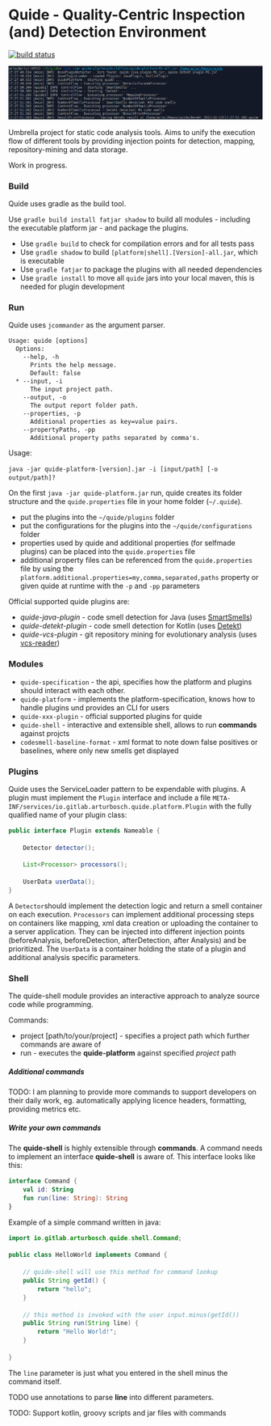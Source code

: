 # Quide - Quality-Centric Inspection (and) Detection Environment

[![build status](https://gitlab.com/arturbosch/jpal/badges/master/build.svg)](https://gitlab.com/arturbosch/quide/commits/master)

![quide in action](img/quide.png "quide in action")

Umbrella project for static code analysis tools. 
Aims to unify the execution flow of different tools by providing injection points for detection, mapping, repository-mining and data storage.

Work in progress.


### Build

Quide uses gradle as the build tool.

Use `gradle build install fatjar shadow` to build all modules - including the executable platform jar -
and package the plugins.

- Use `gradle build` to check for compilation errors and for all tests pass
- Use `gradle shadow` to build `[platform|shell].[Version]-all.jar`, which is executable
- Use `gradle fatjar` to package the plugins with all needed dependencies
- Use `gradle install` to move all `quide` jars into your local maven, this is needed for plugin development

### Run

Quide uses `jcommander` as the argument parser.

```
Usage: quide [options]
  Options:
    --help, -h
      Prints the help message.
      Default: false
  * --input, -i
      The input project path.
    --output, -o
      The output report folder path.
    --properties, -p
      Additional properties as key=value pairs.
    --propertyPaths, -pp
      Additional property paths separated by comma's.
```

Usage:

`java -jar quide-platform-[version].jar -i [input/path] [-o output/path]?`

On the first `java -jar quide-platform.jar` run, quide creates its folder structure and 
the `quide.properties` file in your home folder (`~/.quide`).

- put the plugins into the `~/quide/plugins` folder
- put the configurations for the plugins into the `~/quide/configurations` folder
- properties used by quide and additional properties (for selfmade plugins) can be placed into the `quide.properties` file
- additional property files can be referenced from the `quide.properties` file by using the 
`platform.additional.properties=my,comma,separated,paths` property or given quide at runtime with the `-p` and `-pp` parameters

Official supported quide plugins are:

- _quide-java-plugin_ - code smell detection for Java (uses [SmartSmells](https://github.com/arturbosch/SmartSmells))
- _quide-detekt-plugin_ - code smell detection for Kotlin (uses [Detekt](https://github.com/arturbosch/detekt))
- _quide-vcs-plugin_ - git repository mining for evolutionary analysis (uses [vcs-reader](https://github.com/dkandalov/vcs-reader))

### Modules

- `quide-specification` - the api, specifies how the platform and plugins should interact with each other.
- `quide-platform` - implements the platform-specification, knows how to handle plugins und provides an CLI for users
- `quide-xxx-plugin` - official supported plugins for quide
- `quide-shell` - interactive and extensible shell, allows to run __commands__ against projcts
- `codesmell-baseline-format` - xml format to note down false positives or baselines, where only new smells get displayed

### Plugins

Quide uses the ServiceLoader pattern to be expendable with plugins. 
A plugin must implement the `Plugin` interface and include a file `META-INF/services/io.gitlab.arturbosch.quide.platform.Plugin` with the 
fully qualified name of your plugin class:
```java
public interface Plugin extends Nameable {

	Detector detector();

	List<Processor> processors();

	UserData userData();
}
```

A `Detector`should implement the detection logic and return a smell container on each execution.
`Processors` can implement additional processing steps on containers like mapping, xml data creation or uploading the container to a
server application. They can be injected into different injection points (beforeAnalysis, beforeDetection, afterDetection, after Analysis)
and be prioritized. The `UserData` is a container holding the state of a plugin and additional analysis specific parameters.

### Shell

The quide-shell module provides an interactive approach to analyze source code while programming.

Commands:
- project [path/to/your/project] - specifies a project path which further commands are aware of
- run - executes the __quide-platform__ against specified _project_ path

##### Additional commands

TODO: I am planning to provide more commands to support developers on their daily work, eg. automatically applying licence
headers, formatting, providing metrics etc.

##### Write your own commands

The __quide-shell__ is highly extensible through __commands__. A command needs to implement
an interface __quide-shell__ is aware of. This interface looks like this:

```kotlin
interface Command {
	val id: String
	fun run(line: String): String
}
```

Example of a simple command written in java:

```java
import io.gitlab.arturbosch.quide.shell.Command;

public class HelloWorld implements Command {

    // quide-shell will use this method for command lookup
    public String getId() {
        return "hello";
    }
        
    // this method is invoked with the user input.minus(getId())
    public String run(String line) {
        return "Hello World!";
    }	
    
}
```

The `line` parameter is just what you entered in the shell minus the command itself.

TODO use annotations to parse __line__ into different parameters.

TODO: Support kotlin, groovy scripts and jar files with commands
